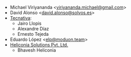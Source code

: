 - Michael Viriyananda \<<viriyananda.michael@gmail.com>\>
- David Alonso \<<david.alonso@solvos.es>\>
- [Tecnativa](https://www.tecnativa.com):
  - Jairo Llopis
  - Alexandre Díaz
  - Ernesto Tejeda
- Eduardo López \<<elp@moduon.team>\>
- [Heliconia Solutions Pvt. Ltd.](https://www.heliconia.io)
  - Bhavesh Heliconia
